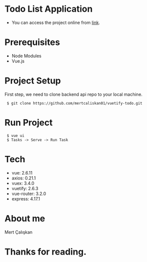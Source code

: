 # Todo List Application

  - You can access the project online from [link](https://vuetify-todo-app.herokuapp.com/#/).
  
# Prerequisites
  - Node Modules
  - Vue.js

# Project Setup
First step, we need to clone backend api repo to your local machine.

     $ git clone https://github.com/mertcaliskan01/vuetify-todo.git
     
# Run Project
     $ vue ui
     $ Tasks -> Serve -> Run Task

# Tech
  - vue: 2.6.11
  - axios: 0.21.1
  - vuex: 3.4.0
  - vuetify: 2.6.3
  - vue-router: 3.2.0
  - express: 4.17.1
  
# About me
Mert Çalışkan

# Thanks for reading.
